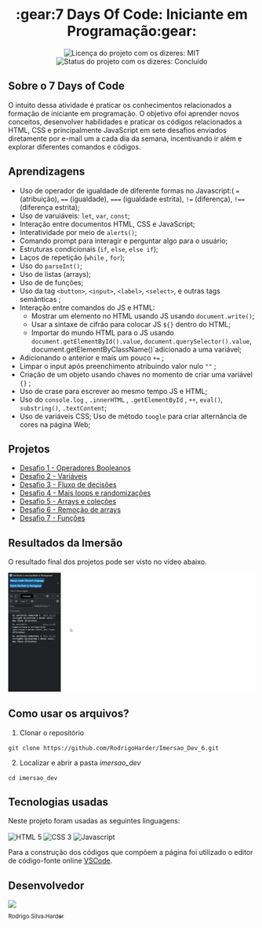 <h1 align="center">:gear:7 Days Of Code: Iniciante em Programação:gear:</h1>

<div>
  <p align="center">
    <img alt="Licença do projeto com os dizeres: MIT" src="https://img.shields.io/github/license/RodrigoHarder/7doc-programacao.svg">
    <img alt="Status do projeto com os dizeres: Concluído" src="https://img.shields.io/static/v1?label=Status&message=Concluído &color=green">
  </p>
</div>

## **Sobre o 7 Days of Code**

O intuito dessa atividade é praticar os conhecimentos relacionados a formação de iniciante em programação. O objetivo ofoi aprender novos conceitos, desenvolver habilidades e praticar os códigos relacionados a HTML, CSS e principalmente JavaScript em sete desafios enviados diretamente por e-mail um a cada dia da semana, incentivando ir além e explorar diferentes comandos e códigos.

## **Aprendizagens** 

- Uso de operador de igualdade de diferente formas no Javascript:( `=` (atribuição), `==` (igualdade), `===` (igualdade estrita), `!=` (diferença), `!==` (diferença estrita);
- Uso de varuiáveis: `let`, `var`, `const`;
- Interação entre documentos HTML, CSS e JavaScript;
- Interatividade por meio de `alerts()`;
- Comando prompt para interagir e perguntar algo para o usuário;
- Estruturas condicionais (`if`, `else`, `else if`);
- Laços de repetição (`while` , `for`);
- Uso do `parseInt()`;
- Uso de listas (arrays);
- Uso de de funções;
- Uso da tag `<button>`, `<input>`, `<label>`, `<select>`, e outras tags semânticas ;
- Interação entre comandos do JS  e HTML:
    - Mostrar um elemento no HTML usando JS usando `document.write()`;
    - Usar a sintaxe de cifrão para colocar JS `${}`  dentro do HTML;
    - Importar do mundo HTML para o JS usando `document.getElementById().value`, `document.querySelector().value`, document.getElementByClassName()`adicionado a uma variável;
- Adicionando o anterior e mais um pouco `+=` ;
- Limpar o input após preenchimento atribuindo valor nulo `""` ;
- Criação de um objeto usando chaves no momento de criar uma variável `{}` ;
- Uso de crase para escrever ao mesmo tempo JS  e HTML;
- Uso do `console.log` , `.innerHTML` , `.getElementById` , `++`, `eval()`, `substring()`, `.textContent`;
- Uso de variáveis CSS;
Uso de método `toogle` para criar alternância de cores na página Web;

## **Projetos**

* [Desafio 1 - Operadores Booleanos](https://github.com/RodrigoHarder/7doc-programacao/tree/main/desafio-1-operadores-booleanos)
* [Desafio 2 - Variáveis](https://github.com/RodrigoHarder/7doc-programacao/tree/main/desafio-2-variaveis)
* [Desafio 3 - Fluxo de decisões](https://github.com/RodrigoHarder/7doc-programacao/tree/main/desafio-3-fluxo-de-decisoes)
* [Desafio 4 - Mais loops e randomizações](https://github.com/RodrigoHarder/7doc-programacao/tree/main/desafio-4-mais-loops-e-randomizacao)
* [Desafio 5 - Arrays e coleções](https://github.com/RodrigoHarder/7doc-programacao/tree/main/desafio-5-arrays-e-cole%C3%A7%C3%B5es)
* [Desafio 6 - Remoção de arrays](https://github.com/RodrigoHarder/7doc-programacao/tree/main/desafio-6-remocao-de-arrays)
* [Desafio 7 - Funções](https://github.com/RodrigoHarder/7doc-programacao/tree/main/desafio-7-funcoes)

## **Resultados da Imersão**
O resultado final dos projetos pode ser visto no vídeo abaixo.

![Gif da tela dos projetos realizados nos seven days of code, mostrando: operadores de igualdade, interação com usuário, fluxo de decisões, fluxos de decisões por meio de janelas pop-up, lista de mercado, lista de filmes, remoção de um item da lista e uma calculadora](7doc-programacao.gif)

## **Como usar os arquivos?**

1. Clonar o repositório

```
git clone https://github.com/RodrigoHarder/Imersao_Dev_6.git
```
2. Localizar e abrir a pasta *imersao_dev*

```
cd imersao_dev
```

## **Tecnologias usadas**

Neste projeto foram usadas as seguintes linguagens:

<p>
 <img align="center" alt="HTML 5" src="https://img.shields.io/badge/HTML5-E34F26?style=for-the-badge&logo=html5&logoColor=white"> 
 <img align="center" alt="CSS 3" src="https://img.shields.io/badge/CSS3-1572B6?style=for-the-badge&logo=css3&logoColor=white">
 <img align="center" alt="Javascript" src="https://img.shields.io/badge/JavaScript-323330?style=for-the-badge&logo=javascript&logoColor=F7DF1E">
</p>

Para a construção dos códigos que compõem a página foi utilizado o editor de código-fonte online [VSCode](https://code.visualstudio.com/download).

## Desenvolvedor

[<img src="https://avatars.githubusercontent.com/u/114362538?v=4" width=115><br><sub>Rodrigo Silva Harder</sub>](https://github.com/RodrigoHarder)
